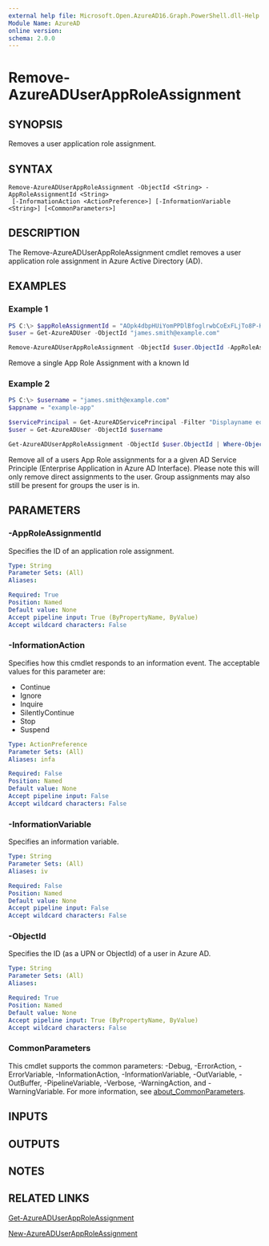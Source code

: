 ```yaml
---
external help file: Microsoft.Open.AzureAD16.Graph.PowerShell.dll-Help.xml
Module Name: AzureAD
online version:
schema: 2.0.0
---
```


# Remove-AzureADUserAppRoleAssignment

## SYNOPSIS
Removes a user application role assignment.

## SYNTAX

```
Remove-AzureADUserAppRoleAssignment -ObjectId <String> -AppRoleAssignmentId <String>
 [-InformationAction <ActionPreference>] [-InformationVariable <String>] [<CommonParameters>]
```

## DESCRIPTION
The Remove-AzureADUserAppRoleAssignment cmdlet removes a user application role assignment in Azure Active Directory (AD).

## EXAMPLES

### Example 1
```powershell
PS C:\> $appRoleAssignmentId = "AOpk4dbpHUiYomPPDlBfoglrwbCoExFLjTo8P-HhRC5"
$user = Get-AzureADUser -ObjectId "james.smith@example.com"

Remove-AzureADUserAppRoleAssignment -ObjectId $user.ObjectId -AppRoleAssignmentId $appRoleAssignmentId
```
Remove a single App Role Assignment with a known Id 

### Example 2
```powershell
PS C:\> $username = "james.smith@example.com"
$appname = "example-app"

$servicePrincipal = Get-AzureADServicePrincipal -Filter "Displayname eq '$appname'"
$user = Get-AzureADUser -ObjectId $username

Get-AzureADUserAppRoleAssignment -ObjectId $user.ObjectId | Where-Object {( $_.ResourceId -eq $servicePrincipal.ObjectId ) -and ( $_.PrincipalId -eq $user.ObjectId ) -and ( $_.PrincipalType -eq "User")  | ForEach-Object -Process { Remove-AzureADUserAppRoleAssignment -ObjectId $user.ObjectId -AppRoleAssignmentId $_.ObjectId }
```
Remove all of a users App Role assignments for a a given AD Service Principle (Enterprise Application in Azure AD Interface). Please note this will only remove direct assignments to the user. Group assignments may also still be present for groups the user is in. 

## PARAMETERS

### -AppRoleAssignmentId
Specifies the ID of an application role assignment.

```yaml
Type: String
Parameter Sets: (All)
Aliases:

Required: True
Position: Named
Default value: None
Accept pipeline input: True (ByPropertyName, ByValue)
Accept wildcard characters: False
```

### -InformationAction
Specifies how this cmdlet responds to an information event.
The acceptable values for this parameter are:

- Continue
- Ignore
- Inquire
- SilentlyContinue
- Stop
- Suspend

```yaml
Type: ActionPreference
Parameter Sets: (All)
Aliases: infa

Required: False
Position: Named
Default value: None
Accept pipeline input: False
Accept wildcard characters: False
```

### -InformationVariable
Specifies an information variable.

```yaml
Type: String
Parameter Sets: (All)
Aliases: iv

Required: False
Position: Named
Default value: None
Accept pipeline input: False
Accept wildcard characters: False
```

### -ObjectId
Specifies the ID (as a UPN or ObjectId) of a user in Azure AD.

```yaml
Type: String
Parameter Sets: (All)
Aliases:

Required: True
Position: Named
Default value: None
Accept pipeline input: True (ByPropertyName, ByValue)
Accept wildcard characters: False
```

### CommonParameters
This cmdlet supports the common parameters: -Debug, -ErrorAction, -ErrorVariable, -InformationAction, -InformationVariable, -OutVariable, -OutBuffer, -PipelineVariable, -Verbose, -WarningAction, and -WarningVariable. For more information, see [about_CommonParameters](http://go.microsoft.com/fwlink/?LinkID=113216).

## INPUTS

## OUTPUTS

## NOTES

## RELATED LINKS

[Get-AzureADUserAppRoleAssignment]()

[New-AzureADUserAppRoleAssignment]()

